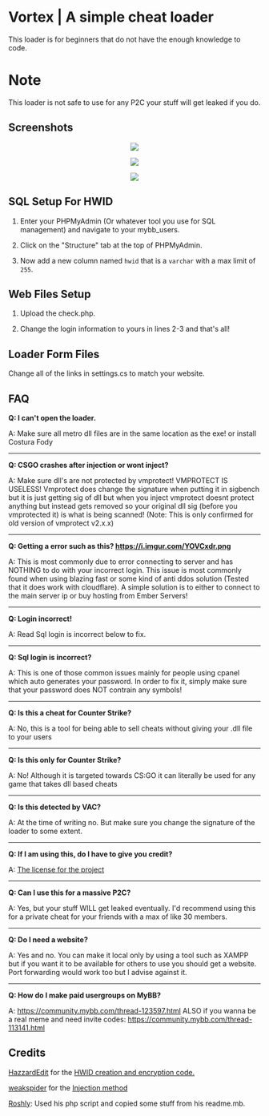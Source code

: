 # Vortex | A simple cheat loader
This loader is for beginners that do not have the enough knowledge to code.

# Note
This loader is not safe to use for any P2C your stuff will get leaked if you do.

## Screenshots

<p align="center">
 <img src="https://i.gyazo.com/8e74ddbf4ae4bde1c9fae5052baaa263.png">
</p>

<p align="center">
 <img src="https://i.gyazo.com/8c2cda7b2a1a28a89718d83dc32e6f9d.png">
</p>

<p align="center">
 <img src="https://i.gyazo.com/7e678d045ea146f1bc27f52275ba93b4.png">
</p>

## SQL Setup For HWID

1. Enter your PHPMyAdmin (Or whatever tool you use for SQL management) and navigate to your mybb_users.

2. Click on the "Structure" tab at the top of PHPMyAdmin.

3. Now add a new column named `hwid` that is a `varchar` with a max limit of `255`.

## Web Files Setup

1. Upload the check.php.

2. Change the login information to yours in lines 2-3 and that's all!

## Loader Form Files

Change all of the links in settings.cs to match your website.

## FAQ

**Q: I can't open the loader.**

A: Make sure all metro dll files are in the same location as the exe! or install Costura Fody
___
**Q: CSGO crashes after injection or wont inject?**

A: Make sure dll's are not protected by vmprotect! VMPROTECT IS USELESS! Vmprotect does change the signature when putting it in sigbench but it is just getting sig of dll but when you inject vmprotect doesnt protect anything but instead gets removed so your original dll sig (before you vmprotected it) is what is being scanned! (Note: This is only confirmed for old version of vmprotect v2.x.x)
___
**Q: Getting a error such as this? https://i.imgur.com/YOVCxdr.png**

A: This is most commonly due to error connecting to server and has NOTHING to do with your incorrect login. This issue is most commonly found when using blazing fast or some kind of anti ddos solution (Tested that it does work with cloudflare). A simple solution is to either to connect to the main server ip or buy hosting from Ember Servers!
___
**Q: Login incorrect!**

A: Read Sql login is incorrect below to fix.
___
**Q: Sql login is incorrect?**

A: This is one of those common issues mainly for people using cpanel which auto generates your password.
In order to fix it, simply make sure that your password does NOT contrain any symbols!
___
**Q: Is this a cheat for Counter Strike?**

A: No, this is a tool for being able to sell cheats without giving your .dll file to your users
___
**Q: Is this only for Counter Strike?**

A: No! Although it is targeted towards CS:GO it can literally be used for any game that takes dll based cheats
___
**Q: Is this detected by VAC?**

A: At the time of writing no. But make sure you change the signature of the loader to some extent.
___
**Q: If I am using this, do I have to give you credit?**

A: [The license for the project](https://github.com/Kanepu/Vortex-loader/blob/master/LICENSE)
___
**Q: Can I use this for a massive P2C?**

A: Yes, but your stuff WILL get leaked eventually. I'd recommend using this for a private cheat for your friends with a max of like 30 members.
___
**Q: Do I need a website?**

A: Yes and no. You can make it local only by using a tool such as XAMPP but if you want it to be available for others to use you should get a website. Port forwarding would work too but I advise against it.
___
**Q: How do I make paid usergroups on MyBB?**

A: https://community.mybb.com/thread-123597.html ALSO if you wanna be a real meme and need invite codes: https://community.mybb.com/thread-113141.html

## Credits

[HazzardEdit](https://www.youtube.com/channel/UCG0LukbgMa6vJkA_JJ4Jepg) for the [HWID creation and encryption code.](https://www.youtube.com/watch?v=M1-pAqPqJcw)

[weakspider](https://www.unknowncheats.me/forum/members/172964.html) for the [Injection method](https://www.unknowncheats.me/forum/c-/213037-x86-manual-map-injection.html)

[Roshly](https://github.com/Roshly): Used his php script and copied some stuff from his readme.mb.
